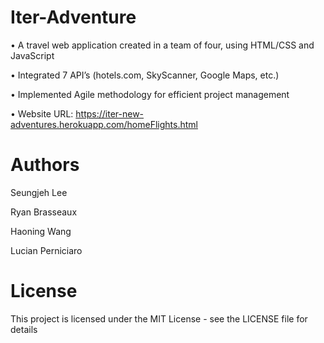 # Iter-Adventure
• A travel web application created in a team of four, using HTML/CSS and JavaScript

• Integrated 7 API’s (hotels.com, SkyScanner, Google Maps, etc.)

• Implemented Agile methodology for efficient project management

• Website URL: https://iter-new-adventures.herokuapp.com/homeFlights.html

# Authors
Seungjeh Lee

Ryan Brasseaux

Haoning Wang

Lucian Perniciaro

# License
This project is licensed under the MIT License - see the LICENSE file for details

